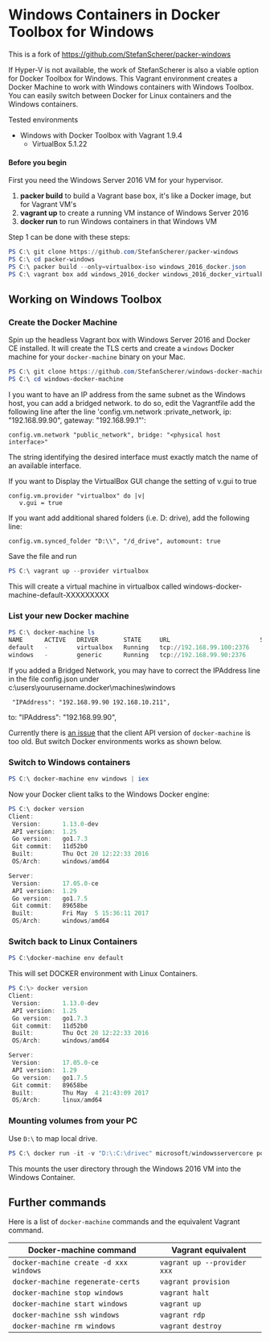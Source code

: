 # Windows Containers in Docker Toolbox for Windows
This is a fork of https://github.com/StefanScherer/packer-windows

If Hyper-V is not available, the work of StefanScherer is also a viable option for Docker Toolbox for Windows. 
This Vagrant environment creates a Docker Machine to work with Windows containers with Windows Toolbox. 
You can easily switch between Docker for Linux containers and the Windows containers.

Tested environments
  * Windows with Docker Toolbox with Vagrant 1.9.4
    * VirtualBox 5.1.22

#### Before you begin

First you need the Windows Server 2016 VM for your hypervisor. 

1. **packer build** to build a Vagrant base box, it's like a Docker image, but for Vagrant VM's
2. **vagrant up** to create a running VM instance of Windows Server 2016
3. **docker run** to run Windows containers in that Windows VM

Step 1 can be done with these steps:

```PowerShell as Administrator
PS C:\ git clone https://github.com/StefanScherer/packer-windows
PS C:\ cd packer-windows
PS C:\ packer build --only=virtualbox-iso windows_2016_docker.json
PS C:\ vagrant box add windows_2016_docker windows_2016_docker_virtualbox.box
```

## Working on Windows Toolbox

### Create the Docker Machine

Spin up the headless Vagrant box with Windows Server 2016 and Docker CE installed.
It will create the TLS certs and create a `windows` Docker machine for your
`docker-machine` binary on your Mac.

```PowerShell as Administrator
PS C:\ git clone https://github.com/StefanScherer/windows-docker-machine
PS C:\ cd windows-docker-machine
```
I you want to have an IP address from the same subnet as the Windows host, you can add a bridged network. to do so, edit the Vagrantfile
add the following line after the line 'config.vm.network :private_network, ip: "192.168.99.90", gateway: "192.168.99.1"':
```
config.vm.network "public_network", bridge: "<physical host interface>"
```
The string identifying the desired interface must exactly match the name of an available interface.

If you want to Display the VirtualBox GUI change the setting of v.gui to true
 ```
 config.vm.provider "virtualbox" do |v|
    v.gui = true
 ```
If you want add additional shared folders (i.e. D: drive), add the following line:
```
config.vm.synced_folder "D:\\", "/d_drive", automount: true 
```

Save the file and run 

```PowerShell as Administrator
PS C:\ vagrant up --provider virtualbox
```
This will create a virtual machine in virtualbox called windows-docker-machine-default-XXXXXXXXX

### List your new Docker machine

```PowerShell
PS C:\ docker-machine ls
NAME      ACTIVE   DRIVER       STATE     URL                         SWARM   DOCKER        ERRORS
default   -        virtualbox   Running   tcp://192.168.99.100:2376           v17.05.0-ce
windows   -        generic      Running   tcp://192.168.99.90:2376            Unknown       Unable to query docker version: 400 Bad Request: client version 1.15 is too old. Minimum supported API version is 1.24, please upgrade your client to a newer version
```
If you added a Bridged Network, you may have to correct the IPAddress line in the file config.json under c:\users\yourusername\.docker\machines\windows

```
 "IPAddress": "192.168.99.90 192.168.10.211",
```
to:
 "IPAddress": "192.168.99.90",
 
Currently there is [an issue](https://github.com/docker/machine/issues/3943) that the client API version of `docker-machine` is too old. But switch Docker environments works as shown below.

### Switch to Windows containers

```Powershell
PS C:\ docker-machine env windows | iex
```

Now your Docker client talks to the Windows Docker engine:

```PowerShell
PS C:\ docker version
Client:
 Version:      1.13.0-dev
 API version:  1.25
 Go version:   go1.7.3
 Git commit:   11d52b0
 Built:        Thu Oct 20 12:22:33 2016
 OS/Arch:      windows/amd64

Server:
 Version:      17.05.0-ce
 API version:  1.29
 Go version:   go1.7.5
 Git commit:   89658be
 Built:        Fri May  5 15:36:11 2017
 OS/Arch:      windows/amd64
```

### Switch back to Linux Containers

```Powershell
PS C:\docker-machine env default
```

This will set DOCKER environment with Linux Containers.

```Powershell
PS C:\> docker version
Client:
 Version:      1.13.0-dev
 API version:  1.25
 Go version:   go1.7.3
 Git commit:   11d52b0
 Built:        Thu Oct 20 12:22:33 2016
 OS/Arch:      windows/amd64

Server:
 Version:      17.05.0-ce
 API version:  1.29
 Go version:   go1.7.5
 Git commit:   89658be
 Built:        Thu May  4 21:43:09 2017
 OS/Arch:      linux/amd64
```

### Mounting volumes from your PC

Use `D:\` to map local drive.

```Powershell
PS C:\ docker run -it -v "D:\:C:\drivec" microsoft/windowsservercore powershell
```

This mounts the user directory through the Windows 2016 VM into the Windows Container.

## Further commands

Here is a list of `docker-machine` commands and the equivalent Vagrant command.

| Docker-machine command | Vagrant equivalent |
|---------|-------|
| `docker-machine create -d xxx windows` | `vagrant up --provider xxx`
| `docker-machine regenerate-certs` | `vagrant provision` |
| `docker-machine stop windows` | `vagrant halt`
| `docker-machine start windows` | `vagrant up`
| `docker-machine ssh windows` | `vagrant rdp`
| `docker-machine rm windows` | `vagrant destroy` |
